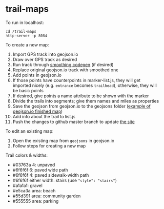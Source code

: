 # trail-maps

To run in localhost:

```
cd /trail-maps
http-server -p 8084
```

To create a new map:

1. Import GPS track into geojson.io
1. Draw over GPS track as desired
1. Run track through [smoothing codepen](https://codepen.io/mapsandapps/pen/BJxxLw) (if desired)
1. Replace original geojson.io track with smoothed one
1. Add points in geojson.io
1. If those points have counterpoints in marker-list.js, they will get imported nicely (e.g. `entrance` becomes `trailhead`), otherwise, they will be basic points
1. If desired, give points a name attribute to be shown with the marker
1. Divide the trails into segments; give them names and miles as properties
1. Save the geojson from geojson.io to the geojsons folder ([example of geojson.io finished map](http://geojson.io/#id=gist:anonymous/ac4e24e1b474df5dac41080189200dc1&map=16/33.8282/-84.2443))
1. Add info about the trail to list.js
1. Push the changes to github master branch to update [the site](https://mapsandapps.github.io/trail-maps/)

To edit an existing map:

1. Open the existing map from `geojsons` in geojson.io
1. Follow steps for creating a new map

Trail colors & widths:

* #03763a 4: unpaved
* #6f6f6f 6: paved wide path
* #6f6f6f 4: paved sidewalk-width path
* #6f6f6f either width: stairs (use `"style": "stairs"`)
* #a1a1a1: gravel
* #e5ca3a area: beach
* #55d391 area: community garden
* #555555 area: parking
